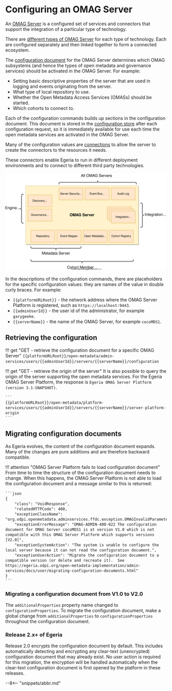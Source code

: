 <!-- SPDX-License-Identifier: CC-BY-4.0 -->
<!-- Copyright Contributors to the Egeria project 2020. -->

# Configuring an OMAG Server

An [OMAG Server](/egeria-docs/concepts/omag-server.md) is a configured set of services and connectors that support the integration of a particular type of technology.

There are [different types of OMAG Server](/egeria-docs/concepts/omag-server.md#types-of-omag-server) for each type of technology. Each are configured separately and then linked together to form a connected ecosystem.

The [configuration document](/egeria-docs/concepts/configuration-document.md) for the OMAG Server determines which OMAG subsystems (and hence the types of open metadata and governance services) should be activated in the OMAG Server. For example:

- Setting basic descriptive properties of the server that are used in logging and events originating from the server.
- What type of local repository to use.
- Whether the Open Metadata Access Services (OMASs) should be started.
- Which cohorts to connect to.

Each of the configuration commands builds up sections in the configuration document. This document is stored in the [configuration store](/egeria-docs/concepts/configuration-document/#storage) after each configuration request, so it is immediately available for use each time the open metadata services are activated in the OMAG Server.

Many of the configuration values are [connections](/egeria-docs/concepts/connection) to allow the server to create the connectors to the resources it needs.

These connectors enable Egeria to run in different deployment environments and to connect to different third party technologies.

![Connector types supported by the OMAG Servers](omag-server-connector-types.svg)

In the descriptions of the configuration commands, there are placeholders for the specific configuration values: they are names of the value in double curly braces. For example:

- `{{platformURLRoot}}` - the network address where the OMAG Server Platform is registered, such as `https://localhost:9443`.
- `{{adminUserId}}` - the user id of the administrator, for example `garygeeke`.
- `{{serverName}}` - the name of the OMAG Server, for example `cocoMDS1`.

## Retrieving the configuration

!!! get "GET - retrieve the configuration document for a specific OMAG Server"
    ```
    {{platformURLRoot}}/open-metadata/admin-services/users/{{adminUserId}}/servers/{{serverName}}/configuration
    ```

!!! get "GET - retrieve the origin of the server"
    It is also possible to query the origin of the server supporting the open metadata services.
    For the Egeria OMAG Server Platform, the response is `Egeria OMAG Server Platform (version 3.1-SNAPSHOT)`.

    ```
    {{platformURLRoot}}/open-metadata/platform-services/users/{{adminUserId}}/servers/{{serverName}}/server-platform-origin
    ```

## Migrating configuration documents

As Egeria evolves, the content of the configuration document expands. Many of the changes are pure additions and are therefore backward compatible.

!!! attention "OMAG Server Platform fails to load configuration document"
    From time to time the structure of the configuration document needs to change. When this happens, the OMAG Server Platform is not able to load the configuration document and a message similar to this is returned:

    ```json
    {
        "class": "VoidResponse",
        "relatedHTTPCode": 400,
        "exceptionClassName": "org.odpi.openmetadata.adminservices.ffdc.exception.OMAGInvalidParameterException",
        "exceptionErrorMessage": "OMAG-ADMIN-400-022 The configuration document for OMAG Server cocoMDS1 is at version V1.0 which is not compatible with this OMAG Server Platform which supports versions [V2.0]",
        "exceptionSystemAction": "The system is unable to configure the local server because it can not read the configuration document.",
        "exceptionUserAction": "Migrate the configuration document to a compatible version (or delete and recreate it).  See https://egeria.odpi.org/open-metadata-implementation/admin-services/docs/user/migrating-configuration-documents.html"
    }
    ```

### Migrating a configuration document from V1.0 to V2.0

The `additionalProperties` property name changed to `configurationProperties`. To migrate the configuration document, make a global change from `additionalProperties` to `configurationProperties` throughout the configuration document.

### Release 2.x+ of Egeria

Release 2.0 encrypts the configuration document by default. This includes automatically detecting and encrypting any clear-text (unencrypted) configuration document that may already exist. No user action is required for this migration, the encryption will be handled automatically when the clear-text configuration document is first opened by the platform in these releases.

--8<-- "snippets/abbr.md"
